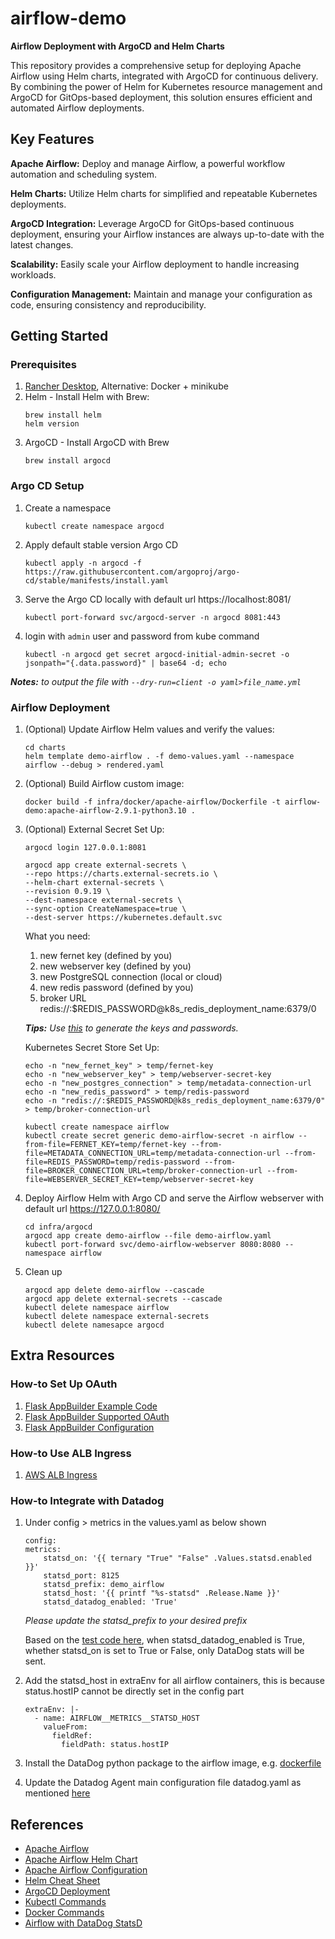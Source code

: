 # airflow-demo
**Airflow Deployment with ArgoCD and Helm Charts**

This repository provides a comprehensive setup for deploying Apache Airflow using Helm charts, integrated with ArgoCD for continuous delivery. By combining the power of Helm for Kubernetes resource management and ArgoCD for GitOps-based deployment, this solution ensures efficient and automated Airflow deployments.

## Key Features
**Apache Airflow:** Deploy and manage Airflow, a powerful workflow automation and scheduling system.

**Helm Charts:** Utilize Helm charts for simplified and repeatable Kubernetes deployments.

**ArgoCD Integration:** Leverage ArgoCD for GitOps-based continuous deployment, ensuring your Airflow instances are always up-to-date with the latest changes.

**Scalability:** Easily scale your Airflow deployment to handle increasing workloads.

**Configuration Management:** Maintain and manage your configuration as code, ensuring consistency and reproducibility.

## Getting Started
### Prerequisites
1. [Rancher Desktop](https://rancherdesktop.io/), Alternative: Docker + minikube
2. Helm - Install Helm with Brew:
    ```
    brew install helm
    helm version
    ```
3. ArgoCD - Install ArgoCD with Brew
    ```
    brew install argocd
    ```

### Argo CD Setup
1. Create a namespace
    ```
    kubectl create namespace argocd
    ```
2. Apply default stable version Argo CD
    ```
    kubectl apply -n argocd -f https://raw.githubusercontent.com/argoproj/argo-cd/stable/manifests/install.yaml
    ```
3. Serve the Argo CD locally with default url https://localhost:8081/
    ```
    kubectl port-forward svc/argocd-server -n argocd 8081:443
    ```
4. login with `admin` user and password from kube command 
    ```
    kubectl -n argocd get secret argocd-initial-admin-secret -o jsonpath="{.data.password}" | base64 -d; echo
    ```

***Notes:** to output the file with `--dry-run=client -o yaml>file_name.yml`*

### Airflow Deployment
1. (Optional) Update Airflow Helm values and verify the values:
    ```
    cd charts
    helm template demo-airflow . -f demo-values.yaml --namespace airflow --debug > rendered.yaml
    ```
2. (Optional) Build Airflow custom image:
    ```
    docker build -f infra/docker/apache-airflow/Dockerfile -t airflow-demo:apache-airflow-2.9.1-python3.10 .
    ```
3. (Optional) External Secret Set Up:
    ```
    argocd login 127.0.0.1:8081

    argocd app create external-secrets \
    --repo https://charts.external-secrets.io \
    --helm-chart external-secrets \
    --revision 0.9.19 \
    --dest-namespace external-secrets \
    --sync-option CreateNamespace=true \
    --dest-server https://kubernetes.default.svc
    ```
    
    What you need:
    1. new fernet key (defined by you)
    2. new webserver key (defined by you)
    3. new PostgreSQL connection (local or cloud)
    4. new redis password (defined by you)
    5. broker URL redis://:$REDIS_PASSWORD@k8s_redis_deployment_name:6379/0
    
    ***Tips:** Use [this](https://fernetkeygen.com/) to generate the keys and passwords.*
    
    Kubernetes Secret Store Set Up:
    ```
    echo -n "new_fernet_key" > temp/fernet-key
    echo -n "new_webserver_key" > temp/webserver-secret-key
    echo -n "new_postgres_connection" > temp/metadata-connection-url
    echo -n "new_redis_password" > temp/redis-password
    echo -n "redis://:$REDIS_PASSWORD@k8s_redis_deployment_name:6379/0" > temp/broker-connection-url

    kubectl create namespace airflow
    kubectl create secret generic demo-airflow-secret -n airflow --from-file=FERNET_KEY=temp/fernet-key --from-file=METADATA_CONNECTION_URL=temp/metadata-connection-url --from-file=REDIS_PASSWORD=temp/redis-password --from-file=BROKER_CONNECTION_URL=temp/broker-connection-url --from-file=WEBSERVER_SECRET_KEY=temp/webserver-secret-key
    ```

4. Deploy Airflow Helm with Argo CD and serve the Airflow webserver with default url https://127.0.0.1:8080/
    ```
    cd infra/argocd
    argocd app create demo-airflow --file demo-airflow.yaml
    kubectl port-forward svc/demo-airflow-webserver 8080:8080 --namespace airflow
    ```

5. Clean up
    ```
    argocd app delete demo-airflow --cascade
    argocd app delete external-secrets --cascade
    kubectl delete namespace airflow
    kubectl delete namespace external-secrets
    kubectl delete namesapce argocd
    ```

## Extra Resources
### How-to Set Up OAuth
1. [Flask AppBuilder Example Code](https://github.com/dpgaspar/Flask-AppBuilder/blob/master/examples/oauth/config.py)
2. [Flask AppBuilder Supported OAuth](https://flask-appbuilder.readthedocs.io/en/latest/security.html)
3. [Flask AppBuilder Configuration](https://flask-appbuilder.readthedocs.io/en/latest/config.html)

### How-to Use ALB Ingress
1. [AWS ALB Ingress](https://github.com/apache/airflow/issues/16010#issuecomment-846557324)

### How-to Integrate with Datadog
1. Under config > metrics in the values.yaml as below shown
    ```
    config:
    metrics:
        statsd_on: '{{ ternary "True" "False" .Values.statsd.enabled }}'
        statsd_port: 8125
        statsd_prefix: demo_airflow
        statsd_host: '{{ printf "%s-statsd" .Release.Name }}'
        statsd_datadog_enabled: 'True'
    ```
    *Please update the statsd_prefix to your desired prefix*

    Based on the [test code here](https://github.com/apache/airflow/blob/2.5.3/tests/core/test_stats.py#L204), when statsd_datadog_enabled is True, whether statsd_on is set to True or False, only DataDog stats will be sent.
2. Add the statsd_host in extraEnv for all airflow containers, this is because status.hostIP cannot be directly set in the config part
    ```
    extraEnv: |-
      - name: AIRFLOW__METRICS__STATSD_HOST
        valueFrom:
          fieldRef:
            fieldPath: status.hostIP
    ```
3. Install the DataDog python package to the airflow image, e.g. [dockerfile](infra/docker/apache-airflow/Dockerfile)
4. Update the Datadog Agent main configuration file datadog.yaml as mentioned [here](https://docs.datadoghq.com/integrations/airflow/?tab=host)

## References
- [Apache Airflow](https://airflow.apache.org/)
- [Apache Airflow Helm Chart](https://airflow.apache.org/docs/helm-chart/stable/index.html)
- [Apache Airflow Configuration](https://airflow.apache.org/docs/apache-airflow/2.5.3/configurations-ref.html#statsd-datadog-enabled)
- [Helm Cheat Sheet](https://helm.sh/docs/intro/cheatsheet/)
- [ArgoCD Deployment](https://argo-cd.readthedocs.io/en/stable/getting_started/)
- [Kubectl Commands](https://jamesdefabia.github.io/docs/user-guide/kubectl/kubectl/)
- [Docker Commands](https://docs.docker.com/reference/cli/docker/)
- [Airflow with DataDog StatsD](https://docs.datadoghq.com/integrations/airflow/?tab=host)
